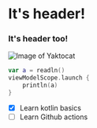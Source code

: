 # It's header!
### It's header too!
![Image of Yaktocat](https://octodex.github.com/images/yaktocat.png)
``` kotlin
var a = readln()
viewModelScope.launch {
    println(a)
}
```
- [x] Learn kotlin basics
- [ ] Learn Github actions
